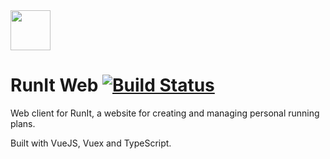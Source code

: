 <img src="https://runit.mortimer.nu/static/logo.svg" height="64" />

# RunIt Web [![Build Status](https://travis-ci.org/RunItProject/runit-web.svg?branch=master)](https://travis-ci.org/RunItProject/runit-web)

Web client for RunIt, a website for creating and managing personal running plans.

Built with VueJS, Vuex and TypeScript.
